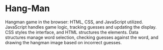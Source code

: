 # Hang-Man
 Hangman game in the browser: HTML, CSS, and JavaScript utilized. JavaScript handles game logic, tracking guesses and updating the display. CSS styles the interface, and HTML structures the elements. Data structures manage word selection, checking guesses against the word, and drawing the hangman image based on incorrect guesses.
